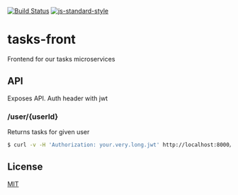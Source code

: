 [![Build Status](https://travis-ci.org/telemark/tasks-front.svg?branch=master)](https://travis-ci.org/telemark/tasks-front)
[![js-standard-style](https://img.shields.io/badge/code%20style-standard-brightgreen.svg?style=flat)](https://github.com/feross/standard)
# tasks-front
Frontend for our tasks microservices

## API
Exposes API. Auth header with jwt

### /user/{userId}
Returns tasks for given user

```sh
$ curl -v -H 'Authorization: your.very.long.jwt' http://localhost:8000/user/mememe 
```

## License
[MIT](LICENSE)